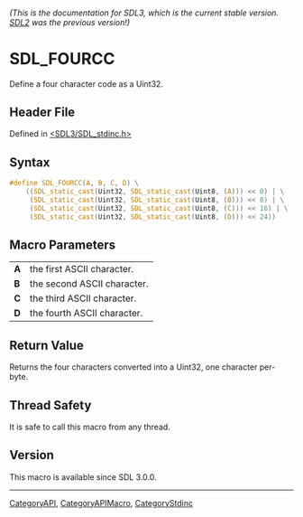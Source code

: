 ###### (This is the documentation for SDL3, which is the current stable version. [SDL2](https://wiki.libsdl.org/SDL2/) was the previous version!)
# SDL_FOURCC

Define a four character code as a Uint32.

## Header File

Defined in [<SDL3/SDL_stdinc.h>](https://github.com/libsdl-org/SDL/blob/main/include/SDL3/SDL_stdinc.h)

## Syntax

```c
#define SDL_FOURCC(A, B, C, D) \
    ((SDL_static_cast(Uint32, SDL_static_cast(Uint8, (A))) << 0) | \
     (SDL_static_cast(Uint32, SDL_static_cast(Uint8, (B))) << 8) | \
     (SDL_static_cast(Uint32, SDL_static_cast(Uint8, (C))) << 16) | \
     (SDL_static_cast(Uint32, SDL_static_cast(Uint8, (D))) << 24))
```

## Macro Parameters

|       |                             |
| ----- | --------------------------- |
| **A** | the first ASCII character.  |
| **B** | the second ASCII character. |
| **C** | the third ASCII character.  |
| **D** | the fourth ASCII character. |

## Return Value

Returns the four characters converted into a Uint32, one character
per-byte.

## Thread Safety

It is safe to call this macro from any thread.

## Version

This macro is available since SDL 3.0.0.

----
[CategoryAPI](CategoryAPI), [CategoryAPIMacro](CategoryAPIMacro), [CategoryStdinc](CategoryStdinc)

